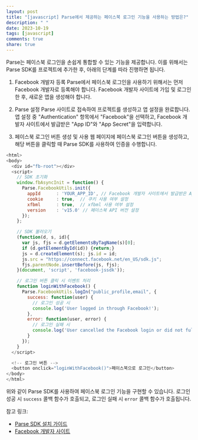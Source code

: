 ```yaml
---
layout: post
title: "[javascript] Parse에서 제공하는 페이스북 로그인 기능을 사용하는 방법은?"
description: " "
date: 2023-10-19
tags: [javascript]
comments: true
share: true
---
```


Parse는 페이스북 로그인을 손쉽게 통합할 수 있는 기능을 제공합니다. 이를 위해서는 Parse SDK를 프로젝트에 추가한 후, 아래의 단계를 따라 진행하면 됩니다.

1. Facebook 개발자 등록
   Parse에서 페이스북 로그인을 사용하기 위해서는 먼저 Facebook 개발자로 등록해야 합니다. Facebook 개발자 사이트에 가입 및 로그인한 후, 새로운 앱을 생성해야 합니다.

2. Parse 설정
   Parse 사이트로 접속하여 프로젝트를 생성하고 앱 설정을 완료합니다. 앱 설정 중 "Authentication" 항목에서 "Facebook"을 선택하고, Facebook 개발자 사이트에서 발급받은 "App ID"와 "App Secret"을 입력합니다.

3. 페이스북 로그인 버튼 생성 및 사용
   웹 페이지에 페이스북 로그인 버튼을 생성하고, 해당 버튼을 클릭할 때 Parse SDK를 사용하여 인증을 수행합니다.

```javascript
<html>
<body>
  <div id="fb-root"></div>
  <script>
    // SDK 초기화
    window.fbAsyncInit = function() {
      Parse.FacebookUtils.init({
        appId      : 'YOUR_APP_ID', // Facebook 개발자 사이트에서 발급받은 App ID를 입력하세요
        cookie     : true,  // 쿠키 사용 여부 설정
        xfbml      : true,  // xfbml 사용 여부 설정
        version    : 'v15.0' // 페이스북 API 버전 설정
      });
    };

    // SDK 불러오기
    (function(d, s, id){
      var js, fjs = d.getElementsByTagName(s)[0];
      if (d.getElementById(id)) {return;}
      js = d.createElement(s); js.id = id;
      js.src = "https://connect.facebook.net/en_US/sdk.js";
      fjs.parentNode.insertBefore(js, fjs);
    }(document, 'script', 'facebook-jssdk'));

    // 로그인 버튼 클릭 시 이벤트 처리
    function loginWithFacebook() {
      Parse.FacebookUtils.logIn("public_profile,email", {
        success: function(user) {
          // 로그인 성공 시
          console.log('User logged in through Facebook!');
        },
        error: function(user, error) {
          // 로그인 실패 시
          console.log('User cancelled the Facebook login or did not fully authorize.');
        }
      });
    }
  </script>

  <!-- 로그인 버튼 -->
  <button onclick="loginWithFacebook()">페이스북으로 로그인</button>
</body>
</html>
```

위와 같이 Parse SDK를 사용하여 페이스북 로그인 기능을 구현할 수 있습니다. 로그인 성공 시 `success` 콜백 함수가 호출되고, 로그인 실패 시 `error` 콜백 함수가 호출됩니다.

참고 링크:
- [Parse SDK 설치 가이드](https://docs.parseplatform.org/js/guide/#using-parse-for-login)
- [Facebook 개발자 사이트](https://developers.facebook.com/)